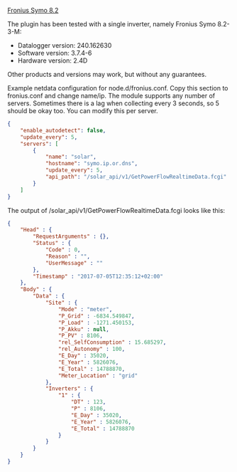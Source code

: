 [Fronius Symo 8.2](https://www.fronius.com/en/photovoltaics/products/all-products/inverters/fronius-symo/fronius-symo-8-2-3-m)

The plugin has been tested with a single inverter, namely Fronius Symo 8.2-3-M:

- Datalogger version: 240.162630
- Software version: 3.7.4-6
- Hardware version: 2.4D

Other products and versions may work, but without any guarantees.

Example netdata configuration for node.d/fronius.conf. Copy this section to fronius.conf and change name/ip.
The module supports any number of servers. Sometimes there is a lag when collecting every 3 seconds, so 5 should be okay too. You can modify this per server.
```json
{
    "enable_autodetect": false,
    "update_every": 5,
    "servers": [
        {
            "name": "solar",
            "hostname": "symo.ip.or.dns",
            "update_every": 5,
            "api_path": "/solar_api/v1/GetPowerFlowRealtimeData.fcgi"
        }
    ]
}
```

The output of /solar_api/v1/GetPowerFlowRealtimeData.fcgi looks like this:
```json
{
	"Head" : {
		"RequestArguments" : {},
		"Status" : {
			"Code" : 0,
			"Reason" : "",
			"UserMessage" : ""
		},
		"Timestamp" : "2017-07-05T12:35:12+02:00"
	},
	"Body" : {
		"Data" : {
			"Site" : {
				"Mode" : "meter",
				"P_Grid" : -6834.549847,
				"P_Load" : -1271.450153,
				"P_Akku" : null,
				"P_PV" : 8106,
				"rel_SelfConsumption" : 15.685297,
				"rel_Autonomy" : 100,
				"E_Day" : 35020,
				"E_Year" : 5826076,
				"E_Total" : 14788870,
				"Meter_Location" : "grid"
			},
			"Inverters" : {
				"1" : {
					"DT" : 123,
					"P" : 8106,
					"E_Day" : 35020,
					"E_Year" : 5826076,
					"E_Total" : 14788870
				}
			}
		}
	}
}
```
